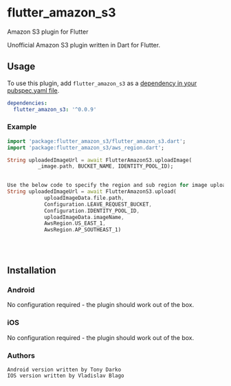 # flutter_amazon_s3

Amazon S3 plugin for Flutter

Unofficial Amazon S3 plugin written in Dart for Flutter.

## Usage
To use this plugin, add `flutter_amazon_s3` as a [dependency in your pubspec.yaml file](https://flutter.io/platform-plugins/).


```yaml
dependencies:
  flutter_amazon_s3: '^0.0.9'
```

### Example


``` dart
import 'package:flutter_amazon_s3/flutter_amazon_s3.dart';
import 'package:flutter_amazon_s3/aws_region.dart';

String uploadedImageUrl = await FlutterAmazonS3.uploadImage(
          _image.path, BUCKET_NAME, IDENTITY_POOL_ID);
          

Use the below code to specify the region and sub region for image upload
String uploadedImageUrl = await FlutterAmazonS3.upload(
            uploadImageData.file.path,
            Configuration.LEAVE_REQUEST_BUCKET,
            Configuration.IDENTITY_POOL_ID,
            uploadImageData.imageName,
            AwsRegion.US_EAST_1,
            AwsRegion.AP_SOUTHEAST_1)
            
            
        

```
          
## Installation


### Android

No configuration required - the plugin should work out of the box.          


### iOS

No configuration required - the plugin should work out of the box.          

### Authors
```
Android version written by Tony Darko
IOS version written by Vladislav Blago
```
